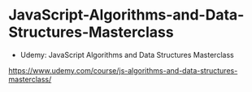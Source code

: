 # JavaScript-Algorithms-and-Data-Structures-Masterclass

* Udemy: JavaScript Algorithms and Data Structures Masterclass

https://www.udemy.com/course/js-algorithms-and-data-structures-masterclass/
